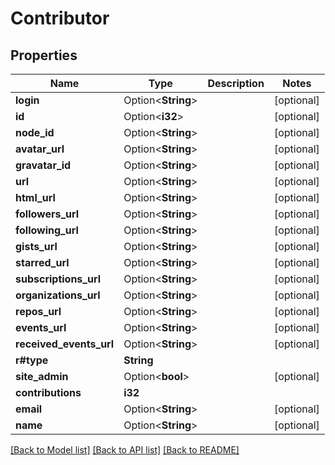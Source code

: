 # Contributor

## Properties

Name | Type | Description | Notes
------------ | ------------- | ------------- | -------------
**login** | Option<**String**> |  | [optional]
**id** | Option<**i32**> |  | [optional]
**node_id** | Option<**String**> |  | [optional]
**avatar_url** | Option<**String**> |  | [optional]
**gravatar_id** | Option<**String**> |  | [optional]
**url** | Option<**String**> |  | [optional]
**html_url** | Option<**String**> |  | [optional]
**followers_url** | Option<**String**> |  | [optional]
**following_url** | Option<**String**> |  | [optional]
**gists_url** | Option<**String**> |  | [optional]
**starred_url** | Option<**String**> |  | [optional]
**subscriptions_url** | Option<**String**> |  | [optional]
**organizations_url** | Option<**String**> |  | [optional]
**repos_url** | Option<**String**> |  | [optional]
**events_url** | Option<**String**> |  | [optional]
**received_events_url** | Option<**String**> |  | [optional]
**r#type** | **String** |  | 
**site_admin** | Option<**bool**> |  | [optional]
**contributions** | **i32** |  | 
**email** | Option<**String**> |  | [optional]
**name** | Option<**String**> |  | [optional]

[[Back to Model list]](../README.md#documentation-for-models) [[Back to API list]](../README.md#documentation-for-api-endpoints) [[Back to README]](../README.md)



